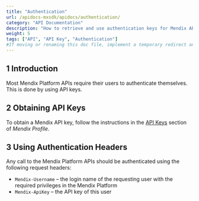 ```yaml
---
title: "Authentication"
url: /apidocs-mxsdk/apidocs/authentication/
category: "API Documentation"
description: "How to retrieve and use authentication keys for Mendix APIs"
weight: 5
tags: ["API", "API Key", "Authentication"]
#If moving or renaming this doc file, implement a temporary redirect and let the respective team know they should update the URL in the product. See Mapping to Products for more details.
---
```


## 1 Introduction

Most Mendix Platform APIs require their users to authenticate themselves. This is done by using API keys.

## 2 Obtaining API Keys

To obtain a Mendix API key, follow the instructions in the [API Keys](/developerportal/community-tools/mendix-profile/#api-keys) section of *Mendix Profile*.

## 3 Using Authentication Headers

Any call to the Mendix Platform APIs should be authenticated using the following request headers:

* `Mendix-Username` – the login name of the requesting user with the required privileges in the Mendix Platform
* `Mendix-ApiKey` – the API key of this user
